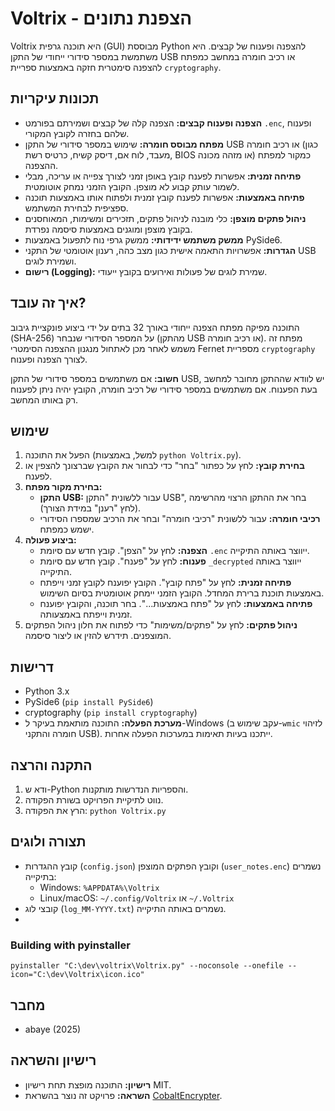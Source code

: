 # Voltrix - הצפנת נתונים

Voltrix היא תוכנה גרפית (GUI) מבוססת Python להצפנה ופענוח של קבצים. היא משתמשת במספר סידורי ייחודי של התקן USB או רכיב חומרה במחשב כמפתח להצפנה סימטרית חזקה באמצעות ספריית `cryptography`.

## תכונות עיקריות

*   **הצפנה ופענוח קבצים:** הצפנה קלה של קבצים ושמירתם בפורמט `.enc`, ופענוח שלהם בחזרה לקובץ המקורי.
*   **מפתח מבוסס חומרה:** שימוש במספר סידורי של התקן USB או רכיב חומרה (כגון מעבד, לוח אם, דיסק קשיח, כרטיס רשת, BIOS או מזהה מכונה) כמקור למפתח ההצפנה.
*   **פתיחה זמנית:** אפשרות לפענח קובץ באופן זמני לצורך צפייה או עריכה, מבלי לשמור עותק קבוע לא מוצפן. הקובץ הזמני נמחק אוטומטית.
*   **פתיחה באמצעות:** אפשרות לפענח קובץ זמנית ולפתוח אותו באמצעות תוכנה ספציפית לבחירת המשתמש.
*   **ניהול פתקים מוצפן:** כלי מובנה לניהול פתקים, תזכירים ומשימות, המאוחסנים בקובץ מוצפן ומוגנים באמצעות סיסמה נפרדת.
*   **ממשק משתמש ידידותי:** ממשק גרפי נוח לתפעול באמצעות PySide6.
*   **הגדרות:** אפשרויות התאמה אישית כגון מצב כהה, רענון אוטומטי של התקני USB ושמירת לוגים.
*   **רישום (Logging):** שמירת לוגים של פעולות ואירועים בקובץ ייעודי.

## איך זה עובד?

התוכנה מפיקה מפתח הצפנה ייחודי באורך 32 בתים על ידי ביצוע פונקציית גיבוב (SHA-256) על המספר הסידורי שנבחר (מהתקן USB או רכיב חומרה). מפתח זה משמש לאחר מכן לאתחול מנגנון ההצפנה הסימטרי Fernet מספריית `cryptography` לצורך הצפנה ופענוח.

**חשוב:** אם משתמשים במספר סידורי של התקן USB, יש לוודא שההתקן מחובר למחשב בעת הפענוח. אם משתמשים במספר סידורי של רכיב חומרה, הקובץ יהיה ניתן לפענוח רק באותו המחשב.

## שימוש

1.  הפעל את התוכנה (למשל, באמצעות `python Voltrix.py`).
2.  **בחירת קובץ:** לחץ על כפתור "בחר" כדי לבחור את הקובץ שברצונך להצפין או לפענח.
3.  **בחירת מקור מפתח:**
    *   **התקן USB:** עבור ללשונית "התקן USB", בחר את ההתקן הרצוי מהרשימה (לחץ "רענן" במידת הצורך).
    *   **רכיבי חומרה:** עבור ללשונית "רכיבי חומרה" ובחר את הרכיב שמספרו הסידורי ישמש כמפתח.
4.  **ביצוע פעולה:**
    *   **הצפנה:** לחץ על "הצפן". קובץ חדש עם סיומת `.enc` ייווצר באותה התיקייה.
    *   **פענוח:** לחץ על "פענח". קובץ חדש עם סיומת `_decrypted` ייווצר באותה התיקייה.
    *   **פתיחה זמנית:** לחץ על "פתח קובץ". הקובץ יפוענח לקובץ זמני וייפתח באמצעות תוכנת ברירת המחדל. הקובץ הזמני יימחק אוטומטית בסיום השימוש.
    *   **פתיחה באמצעות:** לחץ על "פתח באמצעות...". בחר תוכנה, והקובץ יפוענח זמנית וייפתח באמצעותה.
5.  **ניהול פתקים:** לחץ על "פתקים/משימות" כדי לפתוח את חלון ניהול הפתקים המוצפנים. תידרש להזין או ליצור סיסמה.

## דרישות

*   Python 3.x
*   PySide6 (`pip install PySide6`)
*   cryptography (`pip install cryptography`)
*   **מערכת הפעלה:** התוכנה מותאמת בעיקר ל-Windows (עקב שימוש ב-`wmic` לזיהוי חומרה והתקני USB). ייתכנו בעיות תאימות במערכות הפעלה אחרות.

## התקנה והרצה

1.  ודא ש-Python והספריות הנדרשות מותקנות.
2.  נווט לתיקיית הפרויקט בשורת הפקודה.
3.  הרץ את הפקודה: `python Voltrix.py`

## תצורה ולוגים

*   קובץ ההגדרות (`config.json`) וקובץ הפתקים המוצפן (`user_notes.enc`) נשמרים בתיקייה:
    *   Windows: `%APPDATA%\Voltrix`
    *   Linux/macOS: `~/.config/Voltrix` או `~/.Voltrix`
*   קובצי לוג (`log_MM-YYYY.txt`) נשמרים באותה התיקייה.
*   

### Building with pyinstaller
```
pyinstaller "C:\dev\voltrix\Voltrix.py" --noconsole --onefile --icon="C:\dev\Voltrix\icon.ico"
```

## מחבר

*   abaye (2025)

## רישיון והשראה

*   **רישיון:** התוכנה מופצת תחת רישיון MIT.
*   **השראה:** פרויקט זה נוצר בהשראת [CobaltEncrypter](https://github.com/AshiVered/CobaltEncrypter).
